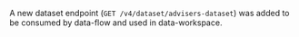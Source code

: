 A new dataset endpoint (`GET /v4/dataset/advisers-dataset`) was added to be consumed by data-flow and used in data-workspace.
